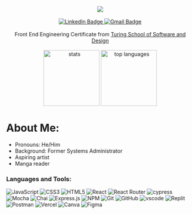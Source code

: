 <div id="header" align="center">
  <img src="https://user-images.githubusercontent.com/100455148/214727267-fb63763c-1fef-40b1-abe7-4f98b152f557.png" />
</div>
<br>
<div id="badges" align="center">
  <a href="https://www.linkedin.com/in/anthonyshellman/">
    <img src="https://img.shields.io/badge/LinkedIn-blue?style=for-the-badge&logo=linkedin&logoColor=white" alt="LinkedIn Badge"/>
  </a>
  <a href="mailto: atshellman@gmail.com)">
    <img src="https://img.shields.io/badge/GMAIL-red?style=for-the-badge&logo=gmail&logoColor=white" alt="Gmail Badge"/>
  </a>
</div>
<br>  
<div id="info" align="center">Front End Engineering Certificate from <a href="https://turing.edu/">Turing School of Software and Design</a></div>
<br>
<div id="metrics" align="center">
  <img src="https://github-readme-stats.vercel.app/api?username=Ant-Shell&show_icons=true&theme=radical" alt="stats" height="150px"/>
  <img src="https://github-readme-stats.vercel.app/api/top-langs/?username=Ant-Shell&layout=compact&theme=vision-friendly-dark" alt="top languages" height="150px"/>
</div>

<h1>About Me:</h1>

<ul>
  <li>Pronouns: He/Him</li>
  <li>Background: Former Systems Administrator</li>
  <li>Aspiring artist</li>
  <li>Manga reader</li>
</ul>


### Languages and Tools:

<div>
  <img src="https://img.shields.io/badge/javascript-%23323330.svg?style=for-the-badge&logo=javascript&logoColor=%23F7DF1E" alt="JavaScript" />
  <img src="https://img.shields.io/badge/css3-%231572B6.svg?style=for-the-badge&logo=css3&logoColor=white" alt="CSS3" />
  <img src="https://img.shields.io/badge/html5-%23E34F26.svg?style=for-the-badge&logo=html5&logoColor=white" alt="HTML5" />
  <img src="https://img.shields.io/badge/react-%2320232a.svg?style=for-the-badge&logo=react&logoColor=%2361DAFB" alt="React" />
  <img src="https://img.shields.io/badge/React_Router-CA4245?style=for-the-badge&logo=react-router&logoColor=white" alt="React Router" />
  <img src="https://img.shields.io/badge/-cypress-%23E5E5E5?style=for-the-badge&logo=cypress&logoColor=058a5e" alt="cypress" />
  <img src="https://img.shields.io/badge/-mocha-%238D6748?style=for-the-badge&logo=mocha&logoColor=white" alt="Mocha" />
  <img src="https://img.shields.io/badge/-chai-801b1f?style=for-the-badge&logo=chai&logoColor=white" alt="Chai" />
  <img src="https://img.shields.io/badge/express.js-%23404d59.svg?style=for-the-badge&logo=express&logoColor=%2361DAFB" alt="Express.js" />
  <img src="https://img.shields.io/badge/NPM-%23000000.svg?style=for-the-badge&logo=npm&logoColor=white" alt="NPM" />
  <img src="https://img.shields.io/badge/git-%23F05033.svg?style=for-the-badge&logo=git&logoColor=white" alt="Git" />
   <img src="https://img.shields.io/badge/github-%23121011.svg?style=for-the-badge&logo=github&logoColor=white" alt="GitHub" />
  <img src="https://img.shields.io/badge/vscode-307ac6.svg?style=for-the-badge&logo=git&logoColor=white" alt="vscode" />
  <img src="https://img.shields.io/badge/Replit-DD1200?style=for-the-badge&logo=Replit&logoColor=white" alt="Replit" />
  <img src="https://img.shields.io/badge/Postman-FF6C37?style=for-the-badge&logo=postman&logoColor=white" alt="Postman" />
  <img src="https://img.shields.io/badge/vercel-%23000000.svg?style=for-the-badge&logo=vercel&logoColor=white" alt="Vercel" />
  <img src="https://img.shields.io/badge/Canva-%2300C4CC.svg?style=for-the-badge&logo=Canva&logoColor=white" alt="Canva" />
  <img src="https://img.shields.io/badge/figma-%23F24E1E.svg?style=for-the-badge&logo=figma&logoColor=white" alt="Figma" />
</div>
